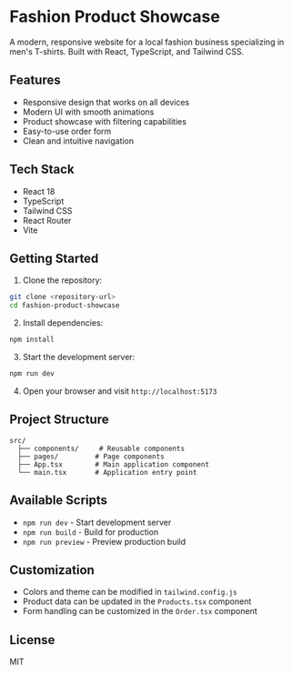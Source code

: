 # Fashion Product Showcase

A modern, responsive website for a local fashion business specializing in men's T-shirts. Built with React, TypeScript, and Tailwind CSS.

## Features

- Responsive design that works on all devices
- Modern UI with smooth animations
- Product showcase with filtering capabilities
- Easy-to-use order form
- Clean and intuitive navigation

## Tech Stack

- React 18
- TypeScript
- Tailwind CSS
- React Router
- Vite

## Getting Started

1. Clone the repository:
```bash
git clone <repository-url>
cd fashion-product-showcase
```

2. Install dependencies:
```bash
npm install
```

3. Start the development server:
```bash
npm run dev
```

4. Open your browser and visit `http://localhost:5173`

## Project Structure

```
src/
  ├── components/     # Reusable components
  ├── pages/         # Page components
  ├── App.tsx        # Main application component
  └── main.tsx       # Application entry point
```

## Available Scripts

- `npm run dev` - Start development server
- `npm run build` - Build for production
- `npm run preview` - Preview production build

## Customization

- Colors and theme can be modified in `tailwind.config.js`
- Product data can be updated in the `Products.tsx` component
- Form handling can be customized in the `Order.tsx` component

## License

MIT
